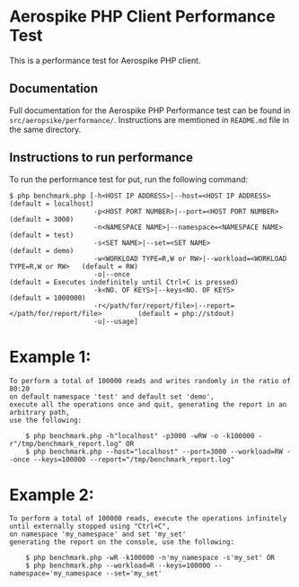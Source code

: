 # Aerospike PHP Client Performance Test

This is a performance test for Aerospike PHP client.

## Documentation

Full documentation for the Aerospike PHP Performance test can be found in
`src/aeropsike/performance/`. Instructions are memtioned in `README.md` file
in the same directory.

## Instructions to run performance

To run the performance test for put, run the following command:

    $ php benchmark.php [-h<HOST IP ADDRESS>|--host=<HOST IP ADDRESS>                       (default = localhost)
                         -p<HOST PORT NUMBER>|--port=<HOST PORT NUMBER>                     (default = 3000)
                         -n<NAMESPACE NAME>|--namespace=<NAMESPACE NAME>                    (default = test)
                         -s<SET NAME>|--set=<SET NAME>                                      (default = demo)
                         -w<WORKLOAD TYPE=R,W or RW>|--workload=<WORKLOAD TYPE=R,W or RW>   (default = RW)
                         -o|--once                                                          (default = Executes indefinitely until Ctrl+C is pressed)
                         -k<NO. OF KEYS>|--keys<NO. OF KEYS>                                (default = 1000000)
                         -r</path/for/report/file>|--report=</path/for/report/file>         (default = php://stdout)
                         -u|--usage]

# Example 1: 

    To perform a total of 100000 reads and writes randomly in the ratio of 80:20 
    on default namespace 'test' and default set 'demo',
    execute all the operations once and quit, generating the report in an arbitrary path,
    use the following:

        $ php benchmark.php -h"localhost" -p3000 -wRW -o -k100000 -r"/tmp/benchmark_report.log" OR
        $ php benchmark.php --host="localhost" --port=3000 --workload=RW --once --keys=100000 --report="/tmp/benchmark_report.log"

# Example 2: 

    To perform a total of 100000 reads, execute the operations infinitely until externally stopped using "Ctrl+C",
    on namespace 'my_namespace' and set 'my_set'
    generating the report on the console, use the following:

        $ php benchmark.php -wR -k100000 -n'my_namespace -s'my_set' OR
        $ php benchmark.php --workload=R --keys=100000 --namespace='my_namespace --set='my_set'


